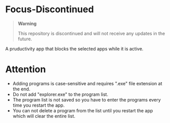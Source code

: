# Focus-Discontinued

>**Warning**
>
>This repository is discontinued and will not receive any updates in the future.

A pruductivity app that blocks the selected apps while it is active.

# Attention
* Adding programs is case-sensitive and requires ".exe" file extension at the end.
* Do not add "explorer.exe" to the program list.
* The program list is not saved so you have to enter the programs every time you restart the app.
* You can not delete a program from the list until you restart the app which will clear the entire list.
